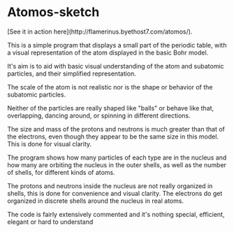 <h1>Atomos-sketch</h1>
<p>[See it in action here](http://flamerinus.byethost7.com/atomos/).</p>
<p>This is a simple program that displays a small part of the periodic table, with a visual representation of the atom displayed in the basic Bohr model.</p>
<p>It's aim is to aid with basic visual understanding of the atom and subatomic particles, and their simplified representation.</p>
<p>The scale of the atom is not realistic nor is the shape or behavior of the subatomic particles.</p>
<p>Neither of the particles are really shaped like "balls" or behave like that, overlapping, dancing around, or spinning in different directions.</p>
<p>The size and mass of the protons and neutrons is much greater than that of the electrons, even though they appear to be the same size in this model. This is done for visual clarity.</p>
<p>The program shows how many particles of each type are in the nucleus and how many are orbiting the nucleus in the outer shells, as well as the number of shells, for different kinds of atoms.</p>
<p>The protons and neutrons inside the nucleus are not really organized in shells, this is done for convenience and visual clarity.
The electrons do get organized in discrete shells around the nucleus in real atoms.</p>
<p>The code is fairly extensively commented and it's nothing special, efficient, elegant or hard to understand</p>
